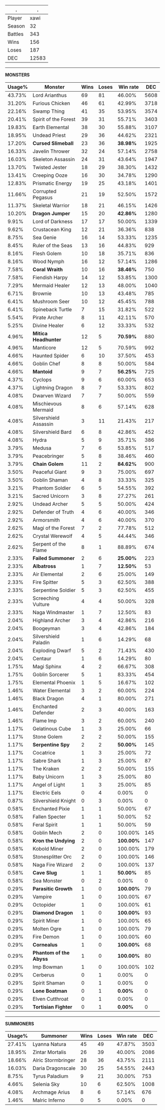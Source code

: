 .|.
|-|-
Player|xawi
Season|32
Battles|343
Wins|156
Loses|187
DEC|12583

---
**MONSTERS**

Usage%|Monster|Wins|Loses|Win rate|DEC|
-|-|-|-|-|-|
43.73%|Lord Arianthus|69|81|46.00%|5608|
31.20%|Furious Chicken|46|61|42.99%|3718|
22.16%|Swamp Thing|41|35|53.95%|3574|
20.41%|Spirit of the Forest|39|31|55.71%|3403|
19.83%|Earth Elemental|38|30|55.88%|3107|
18.95%|Undead Priest|29|36|44.62%|2321|
17.20%|**Cursed Slimeball**|23|36|**38.98%**|1925|
16.33%|Javelin Thrower|32|24|57.14%|2758|
16.03%|Skeleton Assassin|24|31|43.64%|1947|
13.70%|Twisted Jester|18|29|38.30%|1432|
13.41%|Creeping Ooze|16|30|34.78%|1290|
12.83%|Prismatic Energy|19|25|43.18%|1401|
11.66%|Corrupted Pegasus|21|19|52.50%|1572|
11.37%|Skeletal Warrior|18|21|46.15%|1426|
10.20%|**Dragon Jumper**|15|20|**42.86%**|1280|
9.91%|Lord of Darkness|17|17|50.00%|1339|
9.62%|Crustacean King|12|21|36.36%|838|
8.75%|Sea Genie|16|14|53.33%|1235|
8.45%|Ruler of the Seas|13|16|44.83%|929|
8.16%|Flesh Golem|10|18|35.71%|836|
8.16%|Wood Nymph|16|12|57.14%|1286|
7.58%|**Coral Wraith**|10|16|**38.46%**|750|
7.58%|Fiendish Harpy|14|12|53.85%|1300|
7.29%|Mermaid Healer|12|13|48.00%|1040|
6.71%|Brownie|10|13|43.48%|785|
6.41%|Mushroom Seer|10|12|45.45%|788|
6.41%|Spineback Turtle|7|15|31.82%|522|
5.54%|Pirate Archer|8|11|42.11%|570|
5.25%|Divine Healer|6|12|33.33%|532|
4.96%|**Mitica Headhunter**|12|5|**70.59%**|880|
4.96%|Manticore|12|5|70.59%|992|
4.66%|Haunted Spider|6|10|37.50%|453|
4.66%|Goblin Chef|8|8|50.00%|584|
4.66%|**Mantoid**|9|7|**56.25%**|725|
4.37%|Cyclops|9|6|60.00%|653|
4.37%|Lightning Dragon|8|7|53.33%|802|
4.08%|Dwarven Wizard|7|7|50.00%|559|
4.08%|Mischievous Mermaid|8|6|57.14%|628|
4.08%|Silvershield Assassin|3|11|21.43%|217|
4.08%|Silvershield Bard|6|8|42.86%|452|
4.08%|Hydra|5|9|35.71%|386|
3.79%|Medusa|7|6|53.85%|517|
3.79%|Peacebringer|5|8|38.46%|460|
3.79%|**Chain Golem**|11|2|**84.62%**|900|
3.50%|Peaceful Giant|9|3|75.00%|697|
3.50%|Goblin Shaman|4|8|33.33%|325|
3.21%|Phantom Soldier|6|5|54.55%|392|
3.21%|Sacred Unicorn|3|8|27.27%|261|
2.92%|Undead Archer|5|5|50.00%|424|
2.92%|Defender of Truth|4|6|40.00%|346|
2.92%|Armorsmith|4|6|40.00%|370|
2.62%|Magi of the Forest|7|2|77.78%|512|
2.62%|Crystal Werewolf|4|5|44.44%|346|
2.62%|Serpent of the Flame|8|1|88.89%|674|
2.33%|**Failed Summoner**|2|6|**25.00%**|223|
2.33%|**Albatross**|1|7|**12.50%**|53|
2.33%|Air Elemental|2|6|25.00%|149|
2.33%|Fire Spitter|5|3|62.50%|388|
2.33%|Serpentine Soldier|5|3|62.50%|455|
2.33%|Screeching Vulture|4|4|50.00%|328|
2.33%|Naga Windmaster|1|7|12.50%|83|
2.04%|Highland Archer|3|4|42.86%|216|
2.04%|Boogeyman|3|4|42.86%|184|
2.04%|Silvershield Paladin|1|6|14.29%|68|
2.04%|Exploding Dwarf|5|2|71.43%|430|
2.04%|Centaur|1|6|14.29%|80|
1.75%|Magi Sphinx|4|2|66.67%|308|
1.75%|Goblin Sorcerer|5|1|83.33%|454|
1.75%|Elemental Phoenix|1|5|16.67%|102|
1.46%|Water Elemental|3|2|60.00%|224|
1.46%|Black Dragon|4|1|80.00%|271|
1.46%|Enchanted Defender|2|3|40.00%|163|
1.46%|Flame Imp|3|2|60.00%|240|
1.17%|Gelatinous Cube|1|3|25.00%|66|
1.17%|Stone Golem|2|2|50.00%|155|
1.17%|**Serpentine Spy**|2|2|**50.00%**|145|
1.17%|Cocatrice|1|3|25.00%|72|
1.17%|Sabre Shark|1|3|25.00%|87|
1.17%|The Kraken|2|2|50.00%|155|
1.17%|Baby Unicorn|1|3|25.00%|80|
1.17%|Angel of Light|1|3|25.00%|85|
1.17%|Electric Eels|0|4|0.00%|0|
0.87%|Silvershield Knight|0|3|0.00%|0|
0.58%|Enchanted Pixie|1|1|50.00%|67|
0.58%|Fallen Specter|1|1|50.00%|52|
0.58%|Feral Spirit|1|1|50.00%|59|
0.58%|Goblin Mech|2|0|100.00%|145|
0.58%|**Kron the Undying**|2|0|**100.00%**|147|
0.58%|Kobold Miner|2|0|100.00%|179|
0.58%|Stonesplitter Orc|2|0|100.00%|146|
0.58%|Naga Fire Wizard|2|0|100.00%|137|
0.58%|**Cave Slug**|1|1|**50.00%**|85|
0.58%|Sea Monster|0|2|0.00%|0|
0.29%|**Parasitic Growth**|1|0|**100.00%**|79|
0.29%|Vampire|1|0|100.00%|67|
0.29%|Octopider|1|0|100.00%|61|
0.29%|**Diamond Dragon**|1|0|**100.00%**|93|
0.29%|Spirit Miner|1|0|100.00%|65|
0.29%|Molten Ogre|1|0|100.00%|79|
0.29%|Fire Demon|1|0|100.00%|60|
0.29%|**Cornealus**|1|0|**100.00%**|68|
0.29%|**Phantom of the Abyss**|1|0|**100.00%**|80|
0.29%|Imp Bowman|1|0|100.00%|102|
0.29%|Cerberus|0|1|0.00%|0|
0.29%|Spirit Shaman|0|1|0.00%|0|
0.29%|**Lone Boatman**|0|1|**0.00%**|0|
0.29%|Elven Cutthroat|0|1|0.00%|0|
0.29%|**Tortisian Fighter**|0|1|**0.00%**|0|

---
**SUMMONERS**

Usage%|Summoner|Wins|Loses|Win rate|DEC|
-|-|-|-|-|-|
27.41%|Lyanna Natura|45|49|47.87%|3503|
18.95%|Zintar Mortalis|26|39|40.00%|2086|
18.66%|Alric Stormbringer|28|36|43.75%|2111|
16.03%|Daria Dragonscale|30|25|54.55%|2443|
8.75%|Tyrus Paladium|9|21|30.00%|753|
4.66%|Selenia Sky|10|6|62.50%|1008|
4.08%|Archmage Arius|8|6|57.14%|676|
1.46%|Malric Inferno|0|5|0.00%|0|
